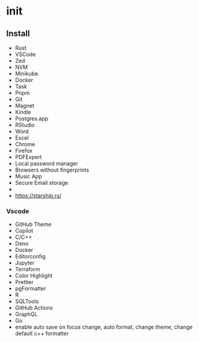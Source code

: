 # init

## Install
- Rust
- VSCode
- Zed
- NVM
- Minikube
- Docker
- Task
- Pnpm
- Git
- Magnet
- Kindle
- Postgres.app
- RStudio
- Word
- Excel
- Chrome
- Firefox
- PDFExpert
- Local password manager
- Browsers without fingerprints
- Music App
- Secure Email storage
- 
- https://starship.rs/

### Vscode
- GitHub Theme
- Copilot
- C/C++
- Deno
- Docker
- Editorconfig
- Jupyter
- Terraform
- Color Highlight
- Prettier
- pgFormatter
- R
- SQLTools
- GitHub Actions
- GraphQL
- Go
- enable auto save on focus change, auto format, change theme, change default c++ formatter